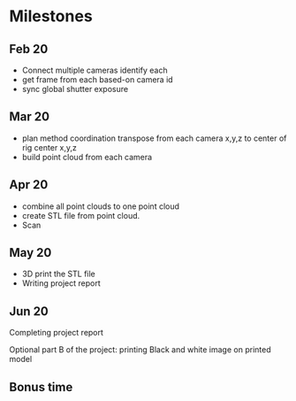# Milestones

## Feb 20

+ Connect multiple cameras identify each
+ get frame from each based-on camera id
+ sync global shutter exposure

## Mar 20

+ plan method coordination transpose from each camera x,y,z  to center of rig center x,y,z
+ build point cloud from each camera

## Apr 20

+ combine all point clouds to one point cloud
+ create STL file from point cloud.
+ Scan

## May 20

+ 3D print the STL file
+ Writing project report

## Jun 20

Completing project report

Optional part B of the project: printing Black and white image on printed model

## Bonus time
